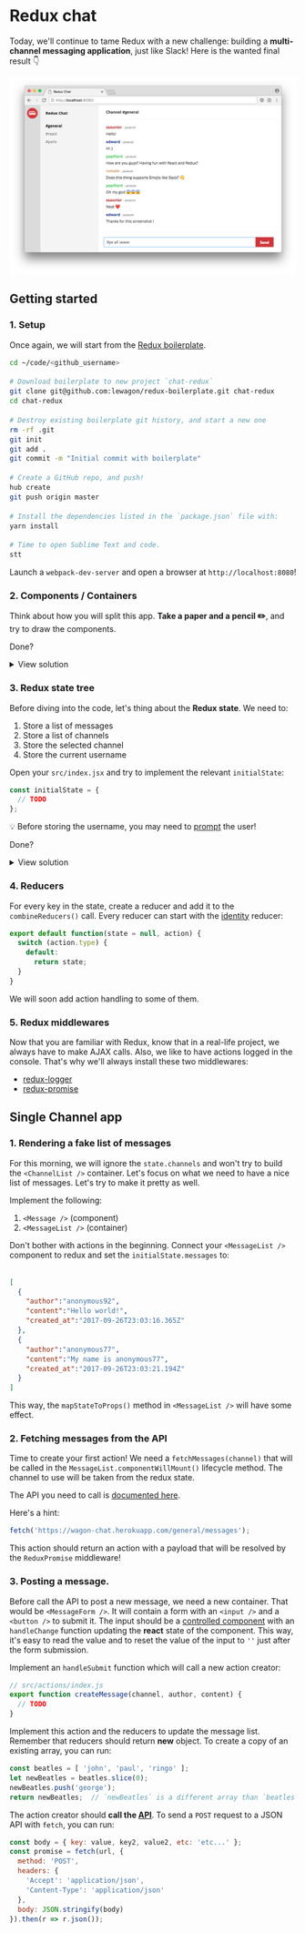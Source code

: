 # Redux chat

Today, we'll continue to tame Redux with a new challenge: building a **multi-channel messaging application**, just like Slack! Here is the wanted final result 👇

![](https://raw.githubusercontent.com/lewagon/react-redux-images/master/redux/redux-chat.png)

## Getting started

### 1. Setup

Once again, we will start from the [Redux boilerplate](https://github.com/lewagon/redux-boilerplate).

```bash
cd ~/code/<github_username>

# Download boilerplate to new project `chat-redux`
git clone git@github.com:lewagon/redux-boilerplate.git chat-redux
cd chat-redux

# Destroy existing boilerplate git history, and start a new one
rm -rf .git
git init
git add .
git commit -m "Initial commit with boilerplate"

# Create a GitHub repo, and push!
hub create
git push origin master

# Install the dependencies listed in the `package.json` file with:
yarn install

# Time to open Sublime Text and code.
stt
```

Launch a `webpack-dev-server` and open a browser at `http://localhost:8080`!

### 2. Components / Containers

Think about how you will split this app. **Take a paper and a pencil ✏️**, and try to draw the components.

Done?

<details><summary>View solution</summary><p>

👉 Here's [our proposal](https://raw.githubusercontent.com/lewagon/react-redux-images/master/redux/redux-chat-components.png) (⚠️ Do not click on this link right away! Try to do it yourself before 🙏)

</p></details>



### 3. Redux state tree

Before diving into the code, let's thing about the **Redux state**. We need to:

1. Store a list of messages
1. Store a list of channels
1. Store the selected channel
1. Store the current username

Open your `src/index.jsx` and try to implement the relevant `initialState`:

```js
const initialState = {
  // TODO
};
```

💡 Before storing the username, you may need to [prompt](https://developer.mozilla.org/en-US/docs/Web/API/Window/prompt) the user!

Done?

<details><summary>View solution</summary><p>

👉 Here's [our state proposal](https://gist.github.com/ssaunier/3b54ca3ba961e6f979a64d2302c1cd0e)  (⚠️ Again, do not click right away!)

</p></details>

### 4. Reducers

For every key in the state, create a reducer and add it to the `combineReducers()` call. Every reducer can start with the [identity](https://en.wikipedia.org/wiki/Identity_function) reducer:

```js
export default function(state = null, action) {
  switch (action.type) {
    default:
      return state;
  }
}
```

We will soon add action handling to some of them.

### 5. Redux middlewares

Now that you are familiar with Redux, know that in a real-life project, we always have to make AJAX calls. Also, we like to have actions logged in the console. That's why we'll always install these two middlewares:

- [redux-logger](https://github.com/evgenyrodionov/redux-logger)
- [redux-promise](https://github.com/acdlite/redux-promise)


## Single Channel app

### 1. Rendering a fake list of messages

For this morning, we will ignore the `state.channels` and won't try to build the `<ChannelList />` container. Let's focus on what we need to have a nice list of messages. Let's try to make it pretty as well.

Implement the following:

1. `<Message />` (component)
1. `<MessageList />` (container)

Don't bother with actions in the beginning. Connect your `<MessageList />` component to redux and set the `initialState.messages` to:

```json

[
  {
    "author":"anonymous92",
    "content":"Hello world!",
    "created_at":"2017-09-26T23:03:16.365Z"
  },
  {
    "author":"anonymous77",
    "content":"My name is anonymous77",
    "created_at":"2017-09-26T23:03:21.194Z"
  }
]
```

This way, the `mapStateToProps()` method in `<MessageList />` will have some effect.

### 2. Fetching messages from the API

Time to create your first action! We need a `fetchMessages(channel)` that will be called in the `MessageList.componentWillMount()` lifecycle method. The channel to use will be taken from the redux state.

The API you need to call is [documented here](https://github.com/lewagon/wagon-chat-api#wagon-chat-api-documentation).

Here's a hint:

```js
fetch('https://wagon-chat.herokuapp.com/general/messages');
```

This action should return an action with a payload that will be resolved by the `ReduxPromise` middleware!

### 3. Posting a message.

Before call the API to post a new message, we need a new container. That would be `<MessageForm />`. It will contain a form with an `<input />` and a `<button />` to submit it. The input should be a [controlled component](https://facebook.github.io/react/docs/forms.html) with an `handleChange` function updating the **react** state of the component. This way, it's easy to read the value and to reset the value of the input to `''` just after the form submission.

Implement an `handleSubmit` function which will call a new action creator:

```js
// src/actions/index.js
export function createMessage(channel, author, content) {
  // TODO
}
```

Implement this action and the reducers to update the message list. Remember that reducers should return **new** object. To create a copy of an existing array, you can run:

```js
const beatles = [ 'john', 'paul', 'ringo' ];
let newBeatles = beatles.slice(0);
newBeatles.push('george');
return newBeatles;  // `newBeatles` is a different array than `beatles`
```

The action creator should **call the [API](https://github.com/lewagon/wagon-chat-api#post-a-comment-post-channelmessages)**. To send a `POST` request to a JSON API with `fetch`, you can run:

```js
const body = { key: value, key2, value2, etc: 'etc...' };
const promise = fetch(url, {
  method: 'POST',
  headers: {
    'Accept': 'application/json',
    'Content-Type': 'application/json'
  },
  body: JSON.stringify(body)
}).then(r => r.json());
```
